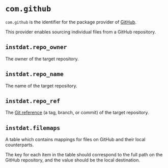# `com.github`

`com.github` is the identifier for the package provider of [GitHub](https://github.com).

This provider enables sourcing individual files from a GitHub repository.

## `instdat.repo_owner`

The owner of the target repository.

## `instdat.repo_name`

The name of the target repository.

## `instdat.repo_ref`

The [Git reference](https://git-scm.com/book/en/v2/Git-Internals-Git-References) (a tag, branch, or commit) of the target repository.

## `instdat.filemaps`

A table which contains mappings for files on GitHub and their local counterparts.

The key for each item in the table should correspond to the full path on the GitHub repository, and the value should be the local destination.

